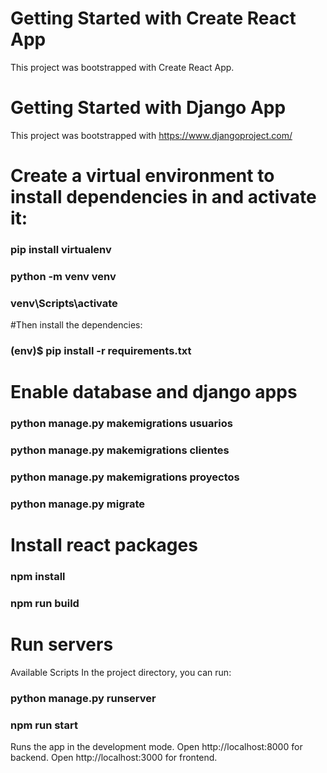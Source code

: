 # Getting Started with Create React App
This project was bootstrapped with Create React App.

# Getting Started with Django App
This project was bootstrapped with https://www.djangoproject.com/

# Create a virtual environment to install dependencies in and activate it:

### pip install virtualenv
### python -m venv venv
### venv\Scripts\activate
#Then install the dependencies:

### (env)$ pip install -r requirements.txt

# Enable database and django apps

### python manage.py makemigrations usuarios
### python manage.py makemigrations clientes
### python manage.py makemigrations proyectos
### python manage.py migrate

# Install react packages

### npm install
### npm run build


# Run servers

Available Scripts
In the project directory, you can run:

###  python manage.py runserver
###  npm run start

Runs the app in the development mode.
Open http://localhost:8000 for backend.
Open http://localhost:3000 for frontend.
